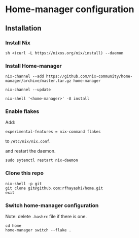 # Home-manager configuration

## Installation

### Install Nix

```shell
sh <(curl -L https://nixos.org/nix/install) --daemon

```

### Install Home-manager

```shell
nix-channel --add https://github.com/nix-community/home-manager/archive/master.tar.gz home-manager

nix-channel --update

nix-shell '<home-manager>' -A install

```

### Enable flakes

Add:

```
experimental-features = nix-command flakes
```

to `/etc/nix/nix.conf`.

and restart the daemon.

```shell
sudo sytemctl restart nix-daemon
```

### Clone this repo

```
nix-shell -p git
git clone git@github.com:rfhayashi/home.git
exit
```

### Switch home-manager configuration

Note: delete `.bashrc` file if there is one.

```
cd home
home-manager switch --flake .
```
